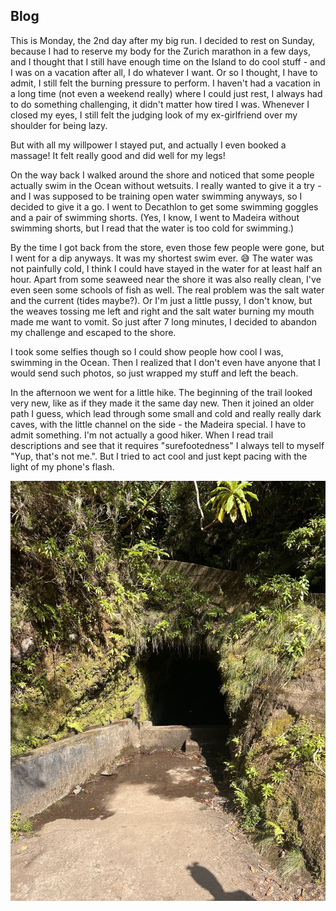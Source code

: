 ## Blog
This is Monday, the 2nd day after my big run. I decided to rest on Sunday, because I had to reserve my body for the Zurich marathon in a few days, and I thought that I still have enough time on the Island to do cool stuff - and I was on a vacation after all, I do whatever I want. Or so I thought, I have to admit, I still felt the burning pressure to perform. I haven't had a vacation in a long time (not even a weekend really) where I could just rest, I always had to do something challenging, it didn't matter how tired I was. Whenever I closed my eyes, I still felt the judging look of my ex-girlfriend over my shoulder for being lazy.

But with all my willpower I stayed put, and actually I even booked a massage! It felt really good and did well for my legs!

On the way back I walked around the shore and noticed that some people actually swim in the Ocean without wetsuits. I really wanted to give it a try - and I was supposed to be training open water swimming anyways, so I decided to give it a go. I went to Decathlon to get some swimming goggles and a pair of swimming shorts. (Yes, I know, I went to Madeira without swimming shorts, but I read that the water is too cold for swimming.)

By the time I got back from the store, even those few people were gone, but I went for a dip anyways. It was my shortest swim ever. :sweat_smile:
The water was not painfully cold, I think I could have stayed in the water for at least half an hour. Apart from some seaweed near the shore it was also really clean, I've even seen some schools of fish as well. The real problem was the salt water and the current (tides maybe?). Or I'm just a little pussy, I don't know, but the weaves tossing me left and right and the salt water burning my mouth made me want to vomit. So just after 7 long minutes, I decided to abandon my challenge and escaped to the shore.

I took some selfies though so I could show people how cool I was, swimming in the Ocean. Then I realized that I don't even have anyone that I would send such photos, so just wrapped my stuff and left the beach.

In the afternoon we went for a little hike. The beginning of the trail looked very new, like as if they made it the same day new. Then it joined an older path I guess, which lead through some small and cold and really really dark caves, with the little channel on the side - the Madeira special. I have to admit something. I'm not actually a good hiker. When I read trail descriptions and see that it requires "surefootedness" I always tell to myself "Yup, that's not me.". But I tried to act cool and just kept pacing with the light of my phone's flash.

![bike_bag](maps/trips/madeira2024/day4/img/IMG_1394.jpg)



 